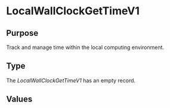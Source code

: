 # LocalWallClockGetTimeV1

## Purpose

<!-- --8<-- [start:purpose] -->

Track and manage time within the local computing environment.

<!-- --8<-- [end:purpose] -->

## Type

<!-- --8<-- [start:type] -->
<div class="type" markdown>


The *LocalWallClockGetTimeV1* has an empty record.

</div>
<!-- --8<-- [end:type] -->

## Values
